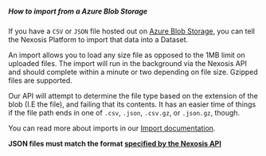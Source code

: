 ##### How to import from a Azure Blob Storage
If you have a `CSV` or `JSON` file hosted out on <a href="https://azure.microsoft.com/en-us/services/storage/blobs" target="_blank">Azure Blob Storage</a>, you can tell the Nexosis Platform to import that data into a Dataset. 

An import allows you to load any size file as opposed to the 1MB limit on uploaded files. The import will run in the background via the Nexosis API and should complete within a minute or two depending on file size. Gzipped files are supported.

Our API will attempt to determine the file type based on the extension of the blob (I.E the file), and failing that its contents.  It has an easier time of things if the file path ends in one of `.csv`, `.json`, `.csv.gz`, or `.json.gz`, though.

You can read more about imports in our <a href="http://docs.nexosis.com/guides/importing-data#importing-from-azure" target="_blank">Import documentation</a>.

**JSON files must match the format <a href="https://developers.nexosis.com/docs/services/98847a3fbbe64f73aa959d3cededb3af/operations/datasets-add-data" target="_blank">specified by the Nexosis API</a>**